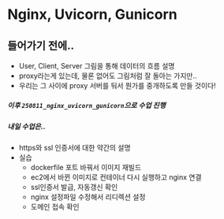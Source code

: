 # Nginx, Uvicorn, Gunicorn



## 들어가기 전에..

- User, Client, Server 그림을 통해 데이터의 흐름 설명
- proxy라는게 있는데, 물론 없어도 그림처럼 잘 돌아는 가지만..
- 우리는 그 사이에 proxy 서버를 둬서 뭔가를 중개하도록 만들 것이다!



##### 이후 `250811_nginx_uvicorn_gunicorn`으로 수업 진행



##### 내일 수업은..

- https와 ssl 인증서에 대한 약간의 설명
- 실습
  - dockerfile 포트 바꿔서 이미지 재빌드
  - ec2에서 바뀐 이미지로 컨테이너 다시 실행하고 nginx 연결
  - ssl인증서 발급, 자동갱신 확인
  - nginx 설정파일 수정해서 리디렉션 설정
  - 도메인 접속 확인